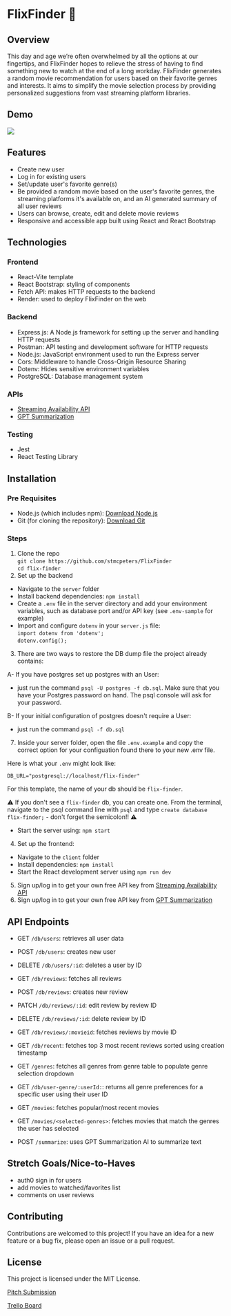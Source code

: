 # FlixFinder 🍿
## Overview
This day and age we’re often overwhelmed by all the options at our fingertips, and FlixFinder hopes to relieve the stress of having to find something new to watch at the end of a long workday. FlixFinder generates a random movie recommendation for users based on their favorite genres and interests. It aims to simplify the movie selection process by providing personalized suggestions from vast streaming platform libraries.

## Demo
![](https://github.com/stmcpeters/FlixFinder/blob/main/client/src/assets/flixfinder-demo.gif)

## Features
- Create new user
- Log in for existing users
- Set/update user's favorite genre(s)
- Be provided a random movie based on the user's favorite genres, the streaming platforms it's available on, and an AI generated summary of all user reviews
- Users can browse, create, edit and delete movie reviews
- Responsive and accessible app built using React and React Bootstrap

## Technologies
### Frontend
- React-Vite template
- React Bootstrap: styling of components
- Fetch API: makes HTTP requests to the backend
- Render: used to deploy FlixFinder on the web
### Backend
- Express.js: A Node.js framework for setting up the server and handling HTTP requests
- Postman: API testing and development software for HTTP requests
- Node.js: JavaScript environment used to run the Express server
- Cors: Middleware to handle Cross-Origin Resource Sharing
- Dotenv: Hides sensitive environment variables
- PostgreSQL: Database management system
### APIs
- [Streaming Availability API](https://rapidapi.com/movie-of-the-night-movie-of-the-night-default/api/streaming-availability)
- [GPT Summarization](https://rapidapi.com/OpenedAI/api/gpt-summarization)
### Testing
- Jest
- React Testing Library

## Installation
### Pre Requisites 
- Node.js (which includes npm): [Download Node.js](https://nodejs.org/en/download/package-manager)
- Git (for cloning the repository): [Download Git](https://git-scm.com/downloads)
### Steps
1. Clone the repo <br>
`git clone https://github.com/stmcpeters/FlixFinder`<br>
`cd flix-finder` 
2. Set up the backend
- Navigate to the `server` folder
- Install backend dependencies: `npm install`
- Create a `.env` file in the server directory and add your environment variables, such as database port and/or API key (see `.env-sample` for example)
- Import and configure `dotenv` in your `server.js` file: <br>
`import dotenv from 'dotenv';` <br>
`dotenv.config();` <br>
3. There are two ways to restore the DB dump file the project already contains: 

A- If you have postgres set up postgres with an User:  
 * just run the command `psql -U postgres -f db.sql`. Make sure that you have your Postgres password on hand. The psql console will ask for your password. 

B- If your initial configuration of postgres doesn't require a User:
* just run the command `psql -f db.sql`

7. Inside your server folder, open the file `.env.example` and copy the correct option for your configuation found there to your new .env file. 

Here is what your `.env` might look like:

```
DB_URL="postgresql://localhost/flix-finder"
``` 
For this template, the name of your db should be `flix-finder`.

⚠️ If you don't see a `flix-finder` db, you can create one. From the terminal, navigate to the psql command line with `psql` and type `create database flix-finder;` - don't forget the semicolon!! ⚠️

- Start the server using: `npm start`

4. Set up the frontend:
- Navigate to the `client` folder
- Install dependencies: `npm install`
- Start the React development server using `npm run dev`

5. Sign up/log in to get your own free API key from [Streaming Availability API](https://rapidapi.com/movie-of-the-night-movie-of-the-night-default/api/streaming-availability)
6. Sign up/log in to get your own free API key from [GPT Summarization](https://rapidapi.com/OpenedAI/api/gpt-summarization)

## API Endpoints
- GET `/db/users`: retrieves all user data
- POST `/db/users`: creates new user
- DELETE `/db/users/:id`: deletes a user by ID

- GET `/db/reviews`: fetches all reviews
- POST `/db/reviews`: creates new review
- PATCH `/db/reviews/:id`: edit review by review ID
- DELETE `/db/reviews/:id`: delete review by ID
- GET `/db/reviews/:movieid`: fetches reviews by movie ID
- GET `/db/recent`: fetches top 3 most recent reviews sorted using creation timestamp

- GET `/genres`: fetches all genres from genre table to populate genre selection dropdown

- GET `/db/user-genre/:userId:`: returns all genre preferences for a specific user using their user ID

- GET `/movies`: fetches popular/most recent movies
- GET `/movies/<selected-genres>`: fetches movies that match the genres the user has selected

- POST `/summarize`: uses GPT Summarization AI to summarize text

## Stretch Goals/Nice-to-Haves
- auth0 sign in for users
- add movies to watched/favorites list
- comments on user reviews

## Contributing
Contributions are welcomed to this project! If you have an idea for a new feature or a bug fix, please open an issue or a pull request.

## License
This project is licensed under the MIT License.

[Pitch Submission](https://docs.google.com/document/d/1rbN_tOjCMwFOAwJeCzdO4INEx16JQW3d37MWukxj27U/edit?usp=sharing)

[Trello Board](https://trello.com/invite/b/670da71816bd97c939f8dd66/ATTIfd2b1ad0a0f7398a7faf6d41d6034c1593A98A20/final-project)
